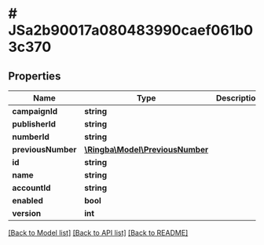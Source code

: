 # # JSa2b90017a080483990caef061b03c370

## Properties

Name | Type | Description | Notes
------------ | ------------- | ------------- | -------------
**campaignId** | **string** |  |
**publisherId** | **string** |  |
**numberId** | **string** |  |
**previousNumber** | [**\Ringba\Model\PreviousNumber**](PreviousNumber.md) |  |
**id** | **string** |  |
**name** | **string** |  |
**accountId** | **string** |  |
**enabled** | **bool** |  |
**version** | **int** |  |

[[Back to Model list]](../../README.md#models) [[Back to API list]](../../README.md#endpoints) [[Back to README]](../../README.md)
